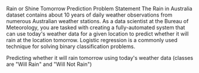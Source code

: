 Rain or Shine Tomorrow Prediction <n/>
Problem Statement <n/>
The Rain in Australia dataset contains about 10 years of daily weather observations from numerous Australian weather stations. As a data scientist at the Bureau of Meteorology, you are tasked with creating a fully-automated system that can use today's weather data for a given location to predict whether it will rain at the location tomorrow.
<n/>
Logistic regression is a commonly used technique for solving binary classification problems.

Predicting whether it will rain tomorrow using today's weather data (classes are "Will Rain" and "Will Not Rain")
